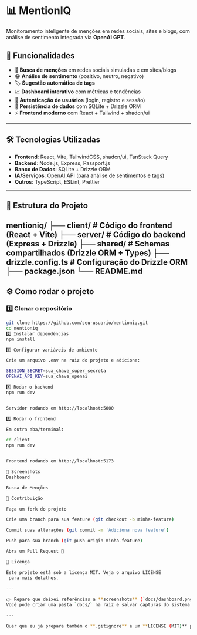 # 📊 MentionIQ

Monitoramento inteligente de menções em redes sociais, sites e blogs, com análise de sentimento integrada via **OpenAI GPT**.

## 🚀 Funcionalidades

- 🔎 **Busca de menções** em redes sociais simuladas e em sites/blogs
- 😀 **Análise de sentimento** (positivo, neutro, negativo)
- 🏷️ **Sugestão automática de tags**
- 📈 **Dashboard interativo** com métricas e tendências
- 🔐 **Autenticação de usuários** (login, registro e sessão)
- 💾 **Persistência de dados** com SQLite + Drizzle ORM
- ⚡ **Frontend moderno** com React + Tailwind + shadcn/ui

---

## 🛠️ Tecnologias Utilizadas

- **Frontend**: React, Vite, TailwindCSS, shadcn/ui, TanStack Query
- **Backend**: Node.js, Express, Passport.js
- **Banco de Dados**: SQLite + Drizzle ORM
- **IA/Serviços**: OpenAI API (para análise de sentimentos e tags)
- **Outros**: TypeScript, ESLint, Prettier

---

## 📂 Estrutura do Projeto
mentioniq/
├── client/ # Código do frontend (React + Vite)
├── server/ # Código do backend (Express + Drizzle)
├── shared/ # Schemas compartilhados (Drizzle ORM + Types)
├── drizzle.config.ts # Configuração do Drizzle ORM
├── package.json
└── README.md
---

## ⚙️ Como rodar o projeto

### 1️⃣ Clonar o repositório
```bash
git clone https://github.com/seu-usuario/mentioniq.git
cd mentioniq
2️⃣ Instalar dependências
npm install

3️⃣ Configurar variáveis de ambiente

Crie um arquivo .env na raiz do projeto e adicione:

SESSION_SECRET=sua_chave_super_secreta
OPENAI_API_KEY=sua_chave_openai

4️⃣ Rodar o backend
npm run dev


Servidor rodando em http://localhost:5000

5️⃣ Rodar o frontend

Em outra aba/terminal:

cd client
npm run dev


Frontend rodando em http://localhost:5173

📸 Screenshots
Dashboard

Busca de Menções

🤝 Contribuição

Faça um fork do projeto

Crie uma branch para sua feature (git checkout -b minha-feature)

Commit suas alterações (git commit -m 'Adiciona nova feature')

Push para sua branch (git push origin minha-feature)

Abra um Pull Request 🚀

📜 Licença

Este projeto está sob a licença MIT. Veja o arquivo LICENSE
 para mais detalhes.
 
---

👉 Repare que deixei referências a **screenshots** (`docs/dashboard.png` e `docs/search.png`).  
Você pode criar uma pasta `docs/` na raiz e salvar capturas do sistema lá para aparecer no README.

---

Quer que eu já prepare também o **.gitignore** e um **LICENSE (MIT)** para deixar o repositório redondo?
